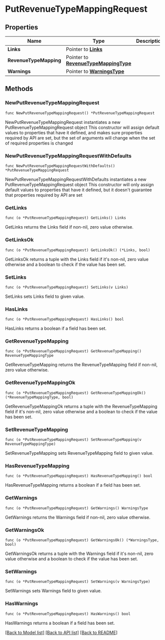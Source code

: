 # PutRevenueTypeMappingRequest

## Properties

Name | Type | Description | Notes
------------ | ------------- | ------------- | -------------
**Links** | Pointer to [**Links**](Links.md) |  | [optional] 
**RevenueTypeMapping** | Pointer to [**RevenueTypeMappingType**](RevenueTypeMappingType.md) |  | [optional] 
**Warnings** | Pointer to [**WarningsType**](WarningsType.md) |  | [optional] 

## Methods

### NewPutRevenueTypeMappingRequest

`func NewPutRevenueTypeMappingRequest() *PutRevenueTypeMappingRequest`

NewPutRevenueTypeMappingRequest instantiates a new PutRevenueTypeMappingRequest object
This constructor will assign default values to properties that have it defined,
and makes sure properties required by API are set, but the set of arguments
will change when the set of required properties is changed

### NewPutRevenueTypeMappingRequestWithDefaults

`func NewPutRevenueTypeMappingRequestWithDefaults() *PutRevenueTypeMappingRequest`

NewPutRevenueTypeMappingRequestWithDefaults instantiates a new PutRevenueTypeMappingRequest object
This constructor will only assign default values to properties that have it defined,
but it doesn't guarantee that properties required by API are set

### GetLinks

`func (o *PutRevenueTypeMappingRequest) GetLinks() Links`

GetLinks returns the Links field if non-nil, zero value otherwise.

### GetLinksOk

`func (o *PutRevenueTypeMappingRequest) GetLinksOk() (*Links, bool)`

GetLinksOk returns a tuple with the Links field if it's non-nil, zero value otherwise
and a boolean to check if the value has been set.

### SetLinks

`func (o *PutRevenueTypeMappingRequest) SetLinks(v Links)`

SetLinks sets Links field to given value.

### HasLinks

`func (o *PutRevenueTypeMappingRequest) HasLinks() bool`

HasLinks returns a boolean if a field has been set.

### GetRevenueTypeMapping

`func (o *PutRevenueTypeMappingRequest) GetRevenueTypeMapping() RevenueTypeMappingType`

GetRevenueTypeMapping returns the RevenueTypeMapping field if non-nil, zero value otherwise.

### GetRevenueTypeMappingOk

`func (o *PutRevenueTypeMappingRequest) GetRevenueTypeMappingOk() (*RevenueTypeMappingType, bool)`

GetRevenueTypeMappingOk returns a tuple with the RevenueTypeMapping field if it's non-nil, zero value otherwise
and a boolean to check if the value has been set.

### SetRevenueTypeMapping

`func (o *PutRevenueTypeMappingRequest) SetRevenueTypeMapping(v RevenueTypeMappingType)`

SetRevenueTypeMapping sets RevenueTypeMapping field to given value.

### HasRevenueTypeMapping

`func (o *PutRevenueTypeMappingRequest) HasRevenueTypeMapping() bool`

HasRevenueTypeMapping returns a boolean if a field has been set.

### GetWarnings

`func (o *PutRevenueTypeMappingRequest) GetWarnings() WarningsType`

GetWarnings returns the Warnings field if non-nil, zero value otherwise.

### GetWarningsOk

`func (o *PutRevenueTypeMappingRequest) GetWarningsOk() (*WarningsType, bool)`

GetWarningsOk returns a tuple with the Warnings field if it's non-nil, zero value otherwise
and a boolean to check if the value has been set.

### SetWarnings

`func (o *PutRevenueTypeMappingRequest) SetWarnings(v WarningsType)`

SetWarnings sets Warnings field to given value.

### HasWarnings

`func (o *PutRevenueTypeMappingRequest) HasWarnings() bool`

HasWarnings returns a boolean if a field has been set.


[[Back to Model list]](../README.md#documentation-for-models) [[Back to API list]](../README.md#documentation-for-api-endpoints) [[Back to README]](../README.md)


